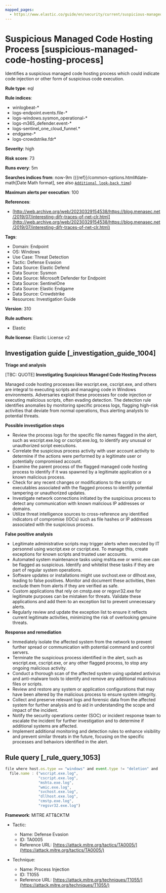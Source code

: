 ```yaml
---
mapped_pages:
  - https://www.elastic.co/guide/en/security/current/suspicious-managed-code-hosting-process.html
---
```


# Suspicious Managed Code Hosting Process [suspicious-managed-code-hosting-process]

Identifies a suspicious managed code hosting process which could indicate code injection or other form of suspicious code execution.

**Rule type**: eql

**Rule indices**:

* winlogbeat-*
* logs-endpoint.events.file-*
* logs-windows.sysmon_operational-*
* logs-m365_defender.event-*
* logs-sentinel_one_cloud_funnel.*
* endgame-*
* logs-crowdstrike.fdr*

**Severity**: high

**Risk score**: 73

**Runs every**: 5m

**Searches indices from**: now-9m ({{ref}}/common-options.html#date-math[Date Math format], see also [`Additional look-back time`](docs-content://solutions/security/detect-and-alert/create-detection-rule.md#rule-schedule))

**Maximum alerts per execution**: 100

**References**:

* [http://web.archive.org/web/20230329154538/https://blog.menasec.net/2019/07/interesting-difr-traces-of-net-clr.html](http://web.archive.org/web/20230329154538/https://blog.menasec.net/2019/07/interesting-difr-traces-of-net-clr.html)

**Tags**:

* Domain: Endpoint
* OS: Windows
* Use Case: Threat Detection
* Tactic: Defense Evasion
* Data Source: Elastic Defend
* Data Source: Sysmon
* Data Source: Microsoft Defender for Endpoint
* Data Source: SentinelOne
* Data Source: Elastic Endgame
* Data Source: Crowdstrike
* Resources: Investigation Guide

**Version**: 310

**Rule authors**:

* Elastic

**Rule license**: Elastic License v2

## Investigation guide [_investigation_guide_1004]

**Triage and analysis**

[TBC: QUOTE]
**Investigating Suspicious Managed Code Hosting Process**

Managed code hosting processes like wscript.exe, cscript.exe, and others are integral to executing scripts and managing code in Windows environments. Adversaries exploit these processes for code injection or executing malicious scripts, often evading detection. The detection rule identifies anomalies by monitoring specific process logs, flagging high-risk activities that deviate from normal operations, thus alerting analysts to potential threats.

**Possible investigation steps**

* Review the process logs for the specific file names flagged in the alert, such as wscript.exe.log or cscript.exe.log, to identify any unusual or unauthorized script executions.
* Correlate the suspicious process activity with user account activity to determine if the actions were performed by a legitimate user or potentially compromised account.
* Examine the parent process of the flagged managed code hosting process to identify if it was spawned by a legitimate application or a known malicious process.
* Check for any recent changes or modifications to the scripts or executables associated with the flagged process to identify potential tampering or unauthorized updates.
* Investigate network connections initiated by the suspicious process to detect any communication with known malicious IP addresses or domains.
* Utilize threat intelligence sources to cross-reference any identified indicators of compromise (IOCs) such as file hashes or IP addresses associated with the suspicious process.

**False positive analysis**

* Legitimate administrative scripts may trigger alerts when executed by IT personnel using wscript.exe or cscript.exe. To manage this, create exceptions for known scripts and trusted user accounts.
* Automated system maintenance tasks using mshta.exe or wmic.exe can be flagged as suspicious. Identify and whitelist these tasks if they are part of regular system operations.
* Software updates or installations might use svchost.exe or dllhost.exe, leading to false positives. Monitor and document these activities, then exclude them from alerts if they are verified as safe.
* Custom applications that rely on cmstp.exe or regsvr32.exe for legitimate purposes can be mistaken for threats. Validate these applications and add them to an exception list to prevent unnecessary alerts.
* Regularly review and update the exception list to ensure it reflects current legitimate activities, minimizing the risk of overlooking genuine threats.

**Response and remediation**

* Immediately isolate the affected system from the network to prevent further spread or communication with potential command and control servers.
* Terminate the suspicious process identified in the alert, such as wscript.exe, cscript.exe, or any other flagged process, to stop any ongoing malicious activity.
* Conduct a thorough scan of the affected system using updated antivirus and anti-malware tools to identify and remove any additional malicious files or scripts.
* Review and restore any system or application configurations that may have been altered by the malicious process to ensure system integrity.
* Collect and preserve relevant logs and forensic data from the affected system for further analysis and to aid in understanding the scope and impact of the incident.
* Notify the security operations center (SOC) or incident response team to escalate the incident for further investigation and to determine if additional systems are affected.
* Implement additional monitoring and detection rules to enhance visibility and prevent similar threats in the future, focusing on the specific processes and behaviors identified in the alert.


## Rule query [_rule_query_1053]

```js
file where host.os.type == "windows" and event.type != "deletion" and
  file.name : ("wscript.exe.log",
               "cscript.exe.log",
               "mshta.exe.log",
               "wmic.exe.log",
               "svchost.exe.log",
               "dllhost.exe.log",
               "cmstp.exe.log",
               "regsvr32.exe.log")
```

**Framework**: MITRE ATT&CKTM

* Tactic:

    * Name: Defense Evasion
    * ID: TA0005
    * Reference URL: [https://attack.mitre.org/tactics/TA0005/](https://attack.mitre.org/tactics/TA0005/)

* Technique:

    * Name: Process Injection
    * ID: T1055
    * Reference URL: [https://attack.mitre.org/techniques/T1055/](https://attack.mitre.org/techniques/T1055/)



